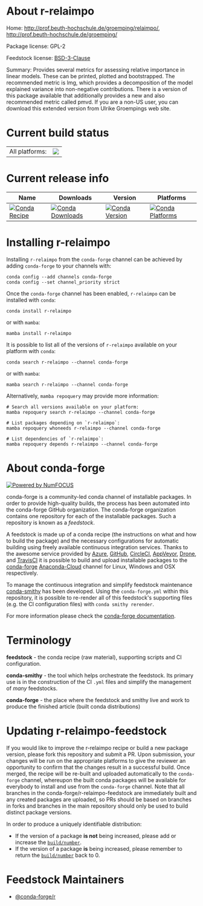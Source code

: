About r-relaimpo
================

Home: http://prof.beuth-hochschule.de/groemping/relaimpo/, http://prof.beuth-hochschule.de/groemping/

Package license: GPL-2

Feedstock license: [BSD-3-Clause](https://github.com/conda-forge/r-relaimpo-feedstock/blob/main/LICENSE.txt)

Summary: Provides several metrics for assessing relative importance in linear models. These can be printed, plotted and bootstrapped. The recommended metric is lmg, which provides a decomposition of the model explained variance into non-negative contributions. There is a version of this package available that additionally provides a new and also recommended metric called pmvd. If you are a non-US user, you can download this extended version from Ulrike Groempings web site.

Current build status
====================


<table><tr><td>All platforms:</td>
    <td>
      <a href="https://dev.azure.com/conda-forge/feedstock-builds/_build/latest?definitionId=3483&branchName=main">
        <img src="https://dev.azure.com/conda-forge/feedstock-builds/_apis/build/status/r-relaimpo-feedstock?branchName=main">
      </a>
    </td>
  </tr>
</table>

Current release info
====================

| Name | Downloads | Version | Platforms |
| --- | --- | --- | --- |
| [![Conda Recipe](https://img.shields.io/badge/recipe-r--relaimpo-green.svg)](https://anaconda.org/conda-forge/r-relaimpo) | [![Conda Downloads](https://img.shields.io/conda/dn/conda-forge/r-relaimpo.svg)](https://anaconda.org/conda-forge/r-relaimpo) | [![Conda Version](https://img.shields.io/conda/vn/conda-forge/r-relaimpo.svg)](https://anaconda.org/conda-forge/r-relaimpo) | [![Conda Platforms](https://img.shields.io/conda/pn/conda-forge/r-relaimpo.svg)](https://anaconda.org/conda-forge/r-relaimpo) |

Installing r-relaimpo
=====================

Installing `r-relaimpo` from the `conda-forge` channel can be achieved by adding `conda-forge` to your channels with:

```
conda config --add channels conda-forge
conda config --set channel_priority strict
```

Once the `conda-forge` channel has been enabled, `r-relaimpo` can be installed with `conda`:

```
conda install r-relaimpo
```

or with `mamba`:

```
mamba install r-relaimpo
```

It is possible to list all of the versions of `r-relaimpo` available on your platform with `conda`:

```
conda search r-relaimpo --channel conda-forge
```

or with `mamba`:

```
mamba search r-relaimpo --channel conda-forge
```

Alternatively, `mamba repoquery` may provide more information:

```
# Search all versions available on your platform:
mamba repoquery search r-relaimpo --channel conda-forge

# List packages depending on `r-relaimpo`:
mamba repoquery whoneeds r-relaimpo --channel conda-forge

# List dependencies of `r-relaimpo`:
mamba repoquery depends r-relaimpo --channel conda-forge
```


About conda-forge
=================

[![Powered by
NumFOCUS](https://img.shields.io/badge/powered%20by-NumFOCUS-orange.svg?style=flat&colorA=E1523D&colorB=007D8A)](https://numfocus.org)

conda-forge is a community-led conda channel of installable packages.
In order to provide high-quality builds, the process has been automated into the
conda-forge GitHub organization. The conda-forge organization contains one repository
for each of the installable packages. Such a repository is known as a *feedstock*.

A feedstock is made up of a conda recipe (the instructions on what and how to build
the package) and the necessary configurations for automatic building using freely
available continuous integration services. Thanks to the awesome service provided by
[Azure](https://azure.microsoft.com/en-us/services/devops/), [GitHub](https://github.com/),
[CircleCI](https://circleci.com/), [AppVeyor](https://www.appveyor.com/),
[Drone](https://cloud.drone.io/welcome), and [TravisCI](https://travis-ci.com/)
it is possible to build and upload installable packages to the
[conda-forge](https://anaconda.org/conda-forge) [Anaconda-Cloud](https://anaconda.org/)
channel for Linux, Windows and OSX respectively.

To manage the continuous integration and simplify feedstock maintenance
[conda-smithy](https://github.com/conda-forge/conda-smithy) has been developed.
Using the ``conda-forge.yml`` within this repository, it is possible to re-render all of
this feedstock's supporting files (e.g. the CI configuration files) with ``conda smithy rerender``.

For more information please check the [conda-forge documentation](https://conda-forge.org/docs/).

Terminology
===========

**feedstock** - the conda recipe (raw material), supporting scripts and CI configuration.

**conda-smithy** - the tool which helps orchestrate the feedstock.
                   Its primary use is in the construction of the CI ``.yml`` files
                   and simplify the management of *many* feedstocks.

**conda-forge** - the place where the feedstock and smithy live and work to
                  produce the finished article (built conda distributions)


Updating r-relaimpo-feedstock
=============================

If you would like to improve the r-relaimpo recipe or build a new
package version, please fork this repository and submit a PR. Upon submission,
your changes will be run on the appropriate platforms to give the reviewer an
opportunity to confirm that the changes result in a successful build. Once
merged, the recipe will be re-built and uploaded automatically to the
`conda-forge` channel, whereupon the built conda packages will be available for
everybody to install and use from the `conda-forge` channel.
Note that all branches in the conda-forge/r-relaimpo-feedstock are
immediately built and any created packages are uploaded, so PRs should be based
on branches in forks and branches in the main repository should only be used to
build distinct package versions.

In order to produce a uniquely identifiable distribution:
 * If the version of a package **is not** being increased, please add or increase
   the [``build/number``](https://docs.conda.io/projects/conda-build/en/latest/resources/define-metadata.html#build-number-and-string).
 * If the version of a package **is** being increased, please remember to return
   the [``build/number``](https://docs.conda.io/projects/conda-build/en/latest/resources/define-metadata.html#build-number-and-string)
   back to 0.

Feedstock Maintainers
=====================

* [@conda-forge/r](https://github.com/conda-forge/r/)

